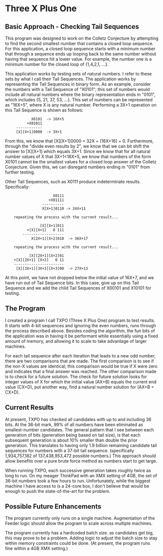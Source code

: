 # Three X Plus One

## Basic Approach - Checking Tail Sequences

This program was designed to work on the Colletz Conjecture by attempting to find the second smallest number that contains a closed loop sequence.  For this application, a closed loop sequence starts with a minimum number that through a sequence ends up looping back to the same number without having that sequence hit a lower value.  For example, the number one is a minimum number for the closed loop of {1,4,2,1, ...}.

This application works by testing sets of natural numbers.  I refer to these sets by what I call their Tail Sequences.  The application works by representing the Tail Sequences in binary form.  As an example, consider the numbers with a Tail Sequence of "X0101"; this set of numbers would include all natural numbers where the binary representation ends in "0101", which includes {5, 21, 37, 53, ...}.  This set of numbers can be represented as "16X+5", where X is any natural number.  Performing a 3X+1 operation on this Tail Sequence is shown as follows:

		        X0101  -> 16X+5
		      +X01011
		 ------------
		 [X][X+1]0000  -> 3X+1

From this, we know that [X][X+1]0000 = 32X + (16X+16) + 0.  Furthermore, through the "divide even results by 2", we know that we can bit shift the answer to [X][X+1] which equals 3X+1.  Since we know that for all natural number values of X that 3X+1<16X+5, we know that numbers of the form X0101 cannot be the smallest values for a closed loop answer of the Colletz Conjecture.  Given this, we can disregard numbers ending in "0101" from further testing.

Other Tail Sequences, such as X0111 produce indeterminate results. Specifically:

		                  X0111
		                +X01111
		             ----------
		             X[X+1]0110 -> 24X+11

		repeating the process with the current result...

		            [X][X+1]011
		      +[X][X+1]   0 111
		    -------------------
		        X[2X+1][X+2]010  -> 36X+17
		
		repeating the process with the current result...

		       [X][2X+1][X+2]01
		+[X][2X+1] [X+2]   0 11
		-----------------------
		 [X][3X+1][3X+3][X+3]00  -> 27X+13

At this point, we have not dropped below the initial value of 16X+7, and we have run out of Tail Sequence bits.  In this case, give up on this Tail Sequence and we add the child Tail Sequences of  X00101 and X10101 for testing.

## The Program

I created a program I call TXPO (Three X Plus One) program to test results.  It starts with 4-bit sequences and ignoring the even numbers, runs through the process described above.  Besides coding the algorithm, the fun bits of the application was in having it be performant while essentially using a fixed amount of memory, and allowing it to scale to take advantage of larger machines.

For each tail sequence after each iteration that leads to a new odd number, there are two comparisons that are made.  The first comparison is to see if the non-X values are identical; this comparison would be true if X were zero and indicates that a final answer was reached.  The other comparison made is to check for a future solution.  The check for future solution looks for integer values of X for which the initial value (AX+B) equals the current end value (CX+D), put another way, find a natural number solution for (AX+B = CX+D).


## Current Results

At present, TXPO has checked all candidates with up to and including 36 bits.  At the 36-bit mark, 99% of all numbers have been eliminated as smallest-number candidates.  The general pattern that I see between each generation of bits (generation being based on tail size), is that each subsequent generation is about 10% smaller than double the prior generation.  This translates to having only 1.9 billion remaining candidate tail sequences for numbers with a 37-bit tail sequence.  (specifically 1,934,757,182 of 137,438,953,472 possible numbers.)  This approach should allow benefits over a pure brute force method as numbers start to get large.

When running TXPO, each successive generation takes roughly twice as long to run.  On my meager ThinkPad with an XMX setting of 4GB, the set of 36-bit numbers took a few hours to run.  Unfortunately, while the biggest machine I have access to is a 24-core box, I don't believe that would be enough to push the state-of-the-art for the problem.

## Possible Future Enhancements

The program currently only runs on a single machine.  Augmentation of the Feeder logic should allow the program to scale across multiple machines.

The program currently has a hardcoded batch size. as candidates get big, this may prove to be a problem.  Adding logic to adjust the batch size to stay within memory constraints could be done.  (At present, the program runs fine within a 4GB XMX setting.)

